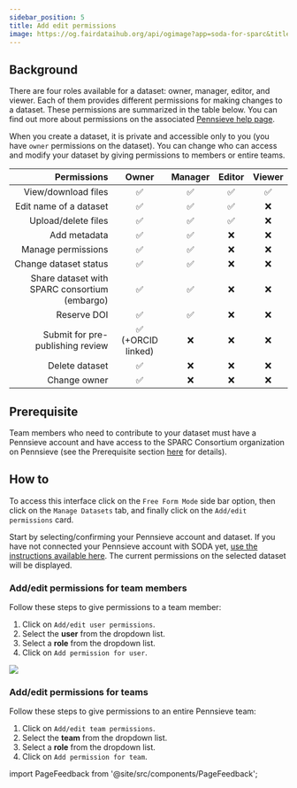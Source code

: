 ```yaml
---
sidebar_position: 5
title: Add edit permissions
image: https://og.fairdataihub.org/api/ogimage?app=soda-for-sparc&title=Add%2Fedit%20permissions&description=Manage%20Dataset
---
```


## Background

There are four roles available for a dataset: owner, manager, editor, and viewer. Each of them provides different permissions for making changes to a dataset. These permissions are summarized in the table below. You can find out more about permissions on the associated [Pennsieve help page](https://docs.pennsieve.io/docs/dataset-permissions).

When you create a dataset, it is private and accessible only to you (you have `owner` permissions on the dataset). You can change who can access and modify your dataset by giving permissions to members or entire teams.

|                                   Permissions |       Owner        | Manager | Editor | Viewer |
| --------------------------------------------: | :----------------: | :-----: | :----: | :----: |
|                           View/download files |         ✅         |   ✅    |   ✅   |   ✅   |
|                        Edit name of a dataset |         ✅         |   ✅    |   ✅   |   ❌   |
|                           Upload/delete files |         ✅         |   ✅    |   ✅   |   ❌   |
|                                  Add metadata |         ✅         |   ✅    |   ❌   |   ❌   |
|                            Manage permissions |         ✅         |   ✅    |   ❌   |   ❌   |
|                         Change dataset status |         ✅         |   ✅    |   ❌   |   ❌   |
| Share dataset with SPARC consortium (embargo) |         ✅         |   ✅    |   ❌   |   ❌   |
|                                   Reserve DOI |         ✅         |   ✅    |   ❌   |   ❌   |
|              Submit for pre-publishing review | ✅ (+ORCID linked) |   ❌    |   ❌   |   ❌   |
|                                Delete dataset |         ✅         |   ❌    |   ❌   |   ❌   |
|                                  Change owner |         ✅         |   ❌    |   ❌   |   ❌   |

## Prerequisite

Team members who need to contribute to your dataset must have a Pennsieve account and have access to the SPARC Consortium organization on Pennsieve (see the Prerequisite section [here](../manage-dataset/connect-your-pennsieve-account-with-soda) for details).

## How to

To access this interface click on the `Free Form Mode` side bar option, then click on the `Manage Datasets` tab, and finally click on the `Add/edit permissions` card.

Start by selecting/confirming your Pennsieve account and dataset. If you have not connected your Pennsieve account with SODA yet, [use the instructions available here](./connect-your-pennsieve-account-with-soda). The current permissions on the selected dataset will be displayed.

### Add/edit permissions for team members

Follow these steps to give permissions to a team member:

1. Click on `Add/edit user permissions`.
2. Select the **user** from the dropdown list.
3. Select a **role** from the dropdown list.
4. Click on `Add permission for user`.

![](https://github.com/fairdataihub/SODA-for-SPARC/blob/main/docs/documentation/Manage-datasets/Manage-permissions/add-permissions.gif?raw=true)

### Add/edit permissions for teams

Follow these steps to give permissions to an entire Pennsieve team:

1. Click on `Add/edit team permissions`.
2. Select the **team** from the dropdown list.
3. Select a **role** from the dropdown list.
4. Click on `Add permission for team`.

import PageFeedback from '@site/src/components/PageFeedback';

<PageFeedback />
